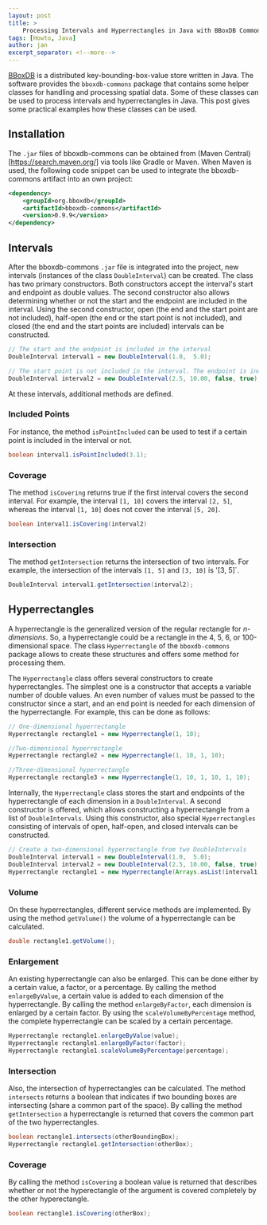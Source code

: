 ```yaml
---
layout: post
title: >
    Processing Intervals and Hyperrectangles in Java with BBoxDB Commons
tags: [Howto, Java]
author: jan
excerpt_separator: <!--more-->
---
```


[BBoxDB](https://github.org/jnidzwetzki/bboxdb) is a distributed key-bounding-box-value store written in Java. The software provides the `bboxdb-commons` package that contains some helper classes for handling and processing spatial data. Some of these classes can be used to process intervals and hyperrectangles in Java. This post gives some practical examples how these classes can be used.

<!--more-->

## Installation

The `.jar` files of bboxdb-commons can be obtained from (Maven Central)[https://search.maven.org/] via tools like Gradle or Maven. When Maven is used, the following code snippet can be used to integrate the bboxdb-commons artifact into an own project:

```xml
<dependency>
    <groupId>org.bboxdb</groupId>
    <artifactId>bboxdb-commons</artifactId>
    <version>0.9.9</version>
</dependency>
```

## Intervals

After the bboxdb-commons `.jar` file is integrated into the project, new intervals (instances of the class `DoubleInterval`) can be created. The class has two primary constructors. Both constructors accept the interval's start and endpoint as double values. The second constructor also allows determining whether or not the start and the endpoint are included in the interval. Using the second constructor, open (the end and the start point are not included), half-open (the end or the start point is not included), and closed (the end and the start points are included) intervals can be constructed.

```java
// The start and the endpoint is included in the interval
DoubleInterval interval1 = new DoubleInterval(1.0,  5.0);

// The start point is not included in the interval. The endpoint is included
DoubleInterval interval2 = new DoubleInterval(2.5, 10.00, false, true);
```

At these intervals, additional methods are defined.

### Included Points
For instance, the method `isPointIncluded` can be used to test if a certain point is included in the interval or not. 

```java
boolean interval1.isPointIncluded(3.1);
```

### Coverage
The method `isCovering` returns true if the first interval covers the second interval. For example, the interval `[1, 10]` covers the interval `[2, 5]`, whereas the interval `[1, 10]` does not cover the interval `[5, 20]`. 

```java
boolean interval1.isCovering(interval2)
```

### Intersection
The method `getIntersection` returns the intersection of two intervals. For example, the intersection of the intervals `[1, 5]` and `[3, 10]` is '[3, 5]`. 

```java
DoubleInterval interval1.getIntersection(interval2);
```

## Hyperrectangles
A hyperrectangle is the generalized version of the regular rectangle for _n-dimensions_. So, a hyperrectangle could be a rectangle in the 4, 5, 6, or 100-dimensional space. The class `Hyperrectangle` of the `bboxdb-commons` package allows to create these structures and offers some method for processing them.

The `Hyperrectangle` class offers several constructors to create hyperrectangles. The simplest one is a constructor that accepts a variable number of double values. An even number of values must be passed to the constructor since a start, and an end point is needed for each dimension of the hyperrectangle. For example, this can be done as follows:

```java
// One-dimensional hyperrectangle
Hyperrectangle rectangle1 = new Hyperrectangle(1, 10);

//Two-dimensional hyperrectangle
Hyperrectangle rectangle2 = new Hyperrectangle(1, 10, 1, 10);

//Three-dimensional hyperrectangle
Hyperrectangle rectangle3 = new Hyperrectangle(1, 10, 1, 10, 1, 10);
```

Internally, the `Hyperrectangle` class stores the start and endpoints of the hyperrectangle of each dimension in a `DoubleInterval`. A second constructor is offered, which allows constructing a hyperrectangle from a list of `DoubleIntervals`. Using this constructor, also special `Hyperrectangles` consisting of intervals of open, half-open, and closed intervals can be constructed.

```java
// Create a two-dimensional hyperrectangle from two DoubleIntervals
DoubleInterval interval1 = new DoubleInterval(1.0,  5.0);
DoubleInterval interval2 = new DoubleInterval(2.5, 10.00, false, true);
Hyperrectangle rectangle1 = new Hyperrectangle(Arrays.asList(interval1, interval2));
```

### Volume

On these hyperrectangles, different service methods are implemented. By using the method `getVolume()` the volume of a hyperrectangle can be calculated.

```java
double rectangle1.getVolume();
```

### Enlargement 

An existing hyperrectangle can also be enlarged. This can be done either by a certain value, a factor, or a percentage. By calling the method `enlargeByValue`, a certain value is added to each dimension of the hyperrectangle. By calling the method `enlargeByFactor`, each dimension is enlarged by a certain factor. By using the `scaleVolumeByPercentage` method, the complete hyperrectangle can be scaled by a certain percentage.

```java
Hyperrectangle rectangle1.enlargeByValue(value);
Hyperrectangle rectangle1.enlargeByFactor(factor);
Hyperrectangle rectangle1.scaleVolumeByPercentage(percentage);
```

### Intersection

Also, the intersection of hyperrectangles can be calculated. The method `intersects` returns a boolean that indicates if two bounding boxes are intersecting (share a common part of the space). By calling the method `getIntersection` a hyperrectangle is returned that covers the common part of the two hyperrectangles.

```java
boolean rectangle1.intersects(otherBoundingBox);
Hyperrectangle rectangle1.getIntersection(otherBox);
```

### Coverage

By calling the method `isCovering` a boolean value is returned that describes whether or not the hyperectangle of the argument is covered completely by the other hyperectangle.

```java
boolean rectangle1.isCovering(otherBox);
```
